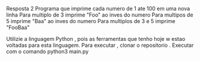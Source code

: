 Resposta 2
Programa que imprime cada numero de 1 ate 100 em uma nova linha
Para multiplo de 3 imprime "Foo" ao inves do numero
Para multipos de 5 imprime "Baa" ao inves do numero
Para multiplos de 3 e 5 imprime "FooBaa"

Utilizie a linguagem Python , pois as ferramentas que tenho hoje w
estao voltadas para esta linguagem.
Para executar , clonar o repositorio . Executar com  o comando
python3 main.py

